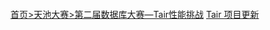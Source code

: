 ####





[首页>天池大赛>第二届数据库大赛—Tair性能挑战](
https://tianchi.aliyun.com/competition/entrance/531820/introduction?spm=5176.12281968.1008.3.65812448podp9D)
[Tair 项目更新](https://code.aliyun.com/db_contest_2nd/tair-contest/tree/master)
